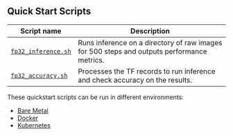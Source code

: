 <!--- 40. Quick Start Scripts -->
## Quick Start Scripts

| Script name | Description |
|-------------|-------------|
| [`fp32_inference.sh`](fp32_inference.sh) | Runs inference on a directory of raw images for 500 steps and outputs performance metrics. |
| [`fp32_accuracy.sh`](fp32_accuracy.sh) | Processes the TF records to run inference and check accuracy on the results. |

These quickstart scripts can be run in different environments:
* [Bare Metal](#bare-metal)
* [Docker](#docker)
* [Kubernetes](#kubernetes)

